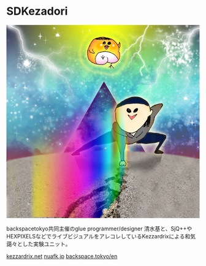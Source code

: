 
# SDKezadori

![](nanairo.png)

backspacetokyo共同主催のglue programmer/designer 清水基と、SjQ++やHEXPIXELSなどでライブビジュアルをアレコレしているKezzardrixによる和気藹々とした実験ユニット。

[kezzardrix.net](kezzardrix.net)
[nuafk.jp](nuafk.jp)
[backspace.tokyo/en](backspace.tokyo/en)

